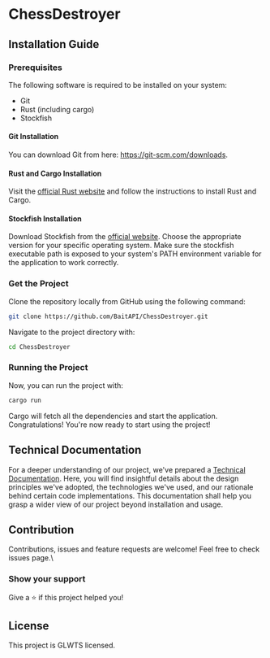 # ChessDestroyer
## Installation Guide
### Prerequisites
The following software is required to be installed on your system:
- Git
- Rust (including cargo)
- Stockfish
#### Git Installation
You can download Git from here: https://git-scm.com/downloads.
#### Rust and Cargo Installation
Visit the [official Rust website](https://www.rust-lang.org/tools/install) and follow the instructions to install Rust and Cargo.
#### Stockfish Installation
Download Stockfish from the [official website](https://stockfishchess.org/download/).
Choose the appropriate version for your specific operating system.
Make sure the stockfish executable path is exposed to your system's PATH environment variable for the application to work correctly.
### Get the Project
Clone the repository locally from GitHub using the following command:
```bash
git clone https://github.com/BaitAPI/ChessDestroyer.git
```
Navigate to the project directory with:
```bash
cd ChessDestroyer
```
### Running the Project
Now, you can run the project with:
```bash
cargo run
```
Cargo will fetch all the dependencies and start the application.\
Congratulations! You're now ready to start using the project!
## Technical Documentation
For a deeper understanding of our project, we've prepared a [Technical Documentation](https://github.com/BaitAPI/ChessDestroyer/blob/60b6a749f1f8754959b49109e0dd49da96c1c53b/technical_documentation.md). Here, you will find insightful details about the design principles we've adopted, the technologies we've used, and our rationale behind certain code implementations. This documentation shall help you grasp a wider view of our project beyond installation and usage.
## Contribution
Contributions, issues and feature requests are welcome! Feel free to check issues page.\
### Show your support
Give a ⭐️ if this project helped you!
## License
This project is GLWTS licensed.
